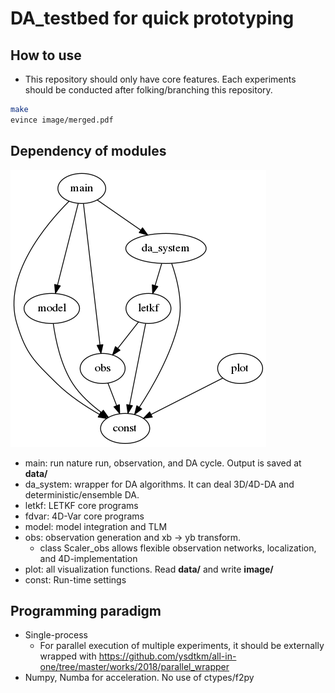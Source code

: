 # DA_testbed for quick prototyping

## How to use
* This repository should only have core features. Each experiments should be conducted after folking/branching this repository.

```bash
make
evince image/merged.pdf
```

## Dependency of modules
<img src="documentation/graph.png">

* main: run nature run, observation, and DA cycle. Output is saved at **data/**
* da_system: wrapper for DA algorithms. It can deal 3D/4D-DA and deterministic/ensemble DA.
* letkf: LETKF core programs
* fdvar: 4D-Var core programs
* model: model integration and TLM
* obs: observation generation and xb -> yb transform.
    * class Scaler_obs allows flexible observation networks, localization, and 4D-implementation
* plot: all visualization functions. Read **data/** and write **image/**
* const: Run-time settings

## Programming paradigm
* Single-process
    * For parallel execution of multiple experiments, it should be externally wrapped with https://github.com/ysdtkm/all-in-one/tree/master/works/2018/parallel_wrapper
* Numpy, Numba for acceleration. No use of ctypes/f2py
